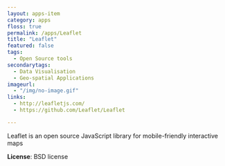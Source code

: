 ```yaml
---
layout: apps-item
category: apps
floss: true
permalink: /apps/Leaflet
title: "Leaflet"
featured: false
tags:
  - Open Source tools
secondarytags:
  - Data Visualisation
  - Geo-spatial Applications
imageurl:
  - "/img/no-image.gif"
links:
  - http://leafletjs.com/
  - https://github.com/Leaflet/Leaflet

---
```

Leaflet is an open source JavaScript library for mobile-friendly interactive maps

**License**: BSD license

